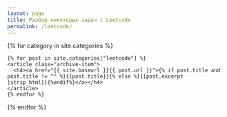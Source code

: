 ```yaml
---
layout: page
title: Разбор некоторых задач с Leetcode
permalink: /leetcode/
---
```


<div id="archives">
{% for category in site.categories %}
  <div class="archive-group">
    
    {% for post in site.categories["leetcode"] %}
    <article class="archive-item">
      <h4><a href="{{ site.baseurl }}{{ post.url }}">{% if post.title and post.title != "" %}{{post.title}}{% else %}{{post.excerpt |strip_html}}{%endif%}</a></h4>
    </article>
    {% endfor %}
  </div>
{% endfor %}
</div>
